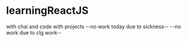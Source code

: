 ﻿# learningReactJS
with chai and code with projects
--no work today due to sickness--
--no work due to clg work--
